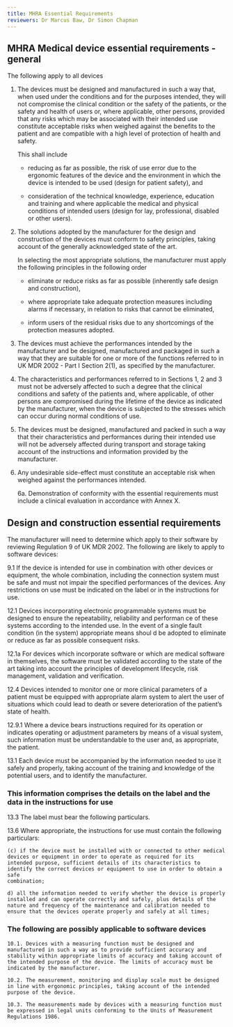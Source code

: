 ```yaml
---
title: MHRA Essential Requirements
reviewers: Dr Marcus Baw, Dr Simon Chapman
---
```


## MHRA Medical device essential requirements - general

The following apply to all devices

1. The devices must be designed and manufactured in such a way that, when used under the conditions and for the purposes intended, they will not compromise the clinical condition or the safety of the patients, or the safety and health of users or, where applicable, other persons, provided that any risks which may be associated with their intended use constitute acceptable risks when weighed against the benefits to the patient and are compatible with a high level of protection of health and safety.

    This shall include

    * reducing as far as possible, the risk of use error due to the ergonomic features of the device and the environment in which the device is intended to be used (design for patient safety), and

    * consideration of the technical knowledge, experience, education and training and where applicable the medical and physical conditions of intended users (design for lay, professional, disabled or other users).

1. The solutions adopted by the manufacturer for the design and construction of the devices must conform to safety principles, taking account of the generally acknowledged state of the art.

    In selecting the most appropriate solutions, the manufacturer must apply the following principles in the following order

    * eliminate or reduce risks as far as possible (inherently safe design and construction),

    * where appropriate take adequate protection measures including alarms if necessary, in relation to risks that cannot be eliminated,

    * inform users of the residual risks due to any shortcomings of the protection measures adopted.

1. The devices must achieve the performances intended by the manufacturer and be designed, manufactured and packaged in such a way that they are suitable for one or more of the functions referred to in UK MDR 2002 - Part I Section 2(1), as specified by the manufacturer.

1. The characteristics and performances referred to in Sections 1, 2 and 3 must not be adversely affected to such a degree that the clinical conditions and safety of the patients and, where applicable, of other persons are compromised during the lifetime of the device as indicated by the manufacturer, when the device is subjected to the stresses which can occur during normal conditions of use.

1. The devices must be designed, manufactured and packed in such a way that their characteristics and performances during their intended use will not be adversely affected during transport and storage taking account of the instructions and information provided by the manufacturer.

1. Any undesirable side-effect must constitute an acceptable risk when weighed against the performances intended.

    6a. Demonstration of conformity with the essential requirements must include a clinical evaluation in accordance with Annex X.

## Design and construction essential requirements

The manufacturer will need to determine which apply to their software by reviewing Regulation 9 of UK MDR 2002. The following
are likely to apply to software devices:

9.1 If the device is intended for use in combination with other devices or equipment, the whole combination, including the connection
system must be safe and must not impair the specified performances of the devices. Any restrictions on use must be indicated on the label or in
the instructions for use.

12.1 Devices incorporating electronic programmable systems must be designed to ensure the repeatability, reliability and performan ce of
these systems according to the intended use. In the event of a single fault condition (in the system) appropriate means shoul d be adopted to
eliminate or reduce as far as possible consequent risks.

12.1a For devices which incorporate software or which are medical software in themselves, the software must be validated according to the
state of the art taking into account the principles of development lifecycle, risk management, validation and verification.

12.4 Devices intended to monitor one or more clinical parameters of a patient must be equipped with appropriate alarm system to alert the
user of situations which could lead to death or severe deterioration of the patient’s state of health.

12.9.1 Where a device bears instructions required for its operation or indicates operating or adjustment parameters by means of a visual
system, such information must be understandable to the user and, as appropriate, the patient.

13.1 Each device must be accompanied by the information needed to use it safely and properly, taking account of the training and knowledge
of the potential users, and to identify the manufacturer.

### This information comprises the details on the label and the data in the instructions for use

13.3 The label must bear the following particulars.

13.6 Where appropriate, the instructions for use must contain the following particulars:

    (c) if the device must be installed with or connected to other medical devices or equipment in order to operate as required for its
    intended purpose, sufficient details of its characteristics to identify the correct devices or equipment to use in order to obtain a safe
    combination;
    
    d) all the information needed to verify whether the device is properly installed and can operate correctly and safely, plus details of the
    nature and frequency of the maintenance and calibration needed to ensure that the devices operate properly and safely at all times;
    
### The following are possibly applicable to software devices
    
    10.1. Devices with a measuring function must be designed and manufactured in such a way as to provide sufficient accuracy and stability within appropriate limits of accuracy and taking account of the intended purpose of the device. The limits of accuracy must be indicated by the manufacturer.

    10.2. The measurement, monitoring and display scale must be designed in line with ergonomic principles, taking account of the intended purpose of the device.

    10.3. The measurements made by devices with a measuring function must be expressed in legal units conforming to the Units of Measurement    Regulations 1986.
    